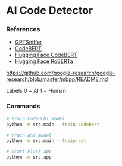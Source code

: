 # AI Code Detector

### References

- [GPTSniffer](https://github.com/MDEGroup/GPTSniffer)
- [CodeBERT](https://github.com/microsoft/CodeBERT)
- [Hugging Face CodeBERT](https://huggingface.co/microsoft/codebert-base)
- [Hugging Face RoBERTa](https://huggingface.co/docs/transformers/main/en/model_doc/roberta#roberta)

https://github.com/google-research/google-research/blob/master/mbpp/README.md


Labels
0 = AI
1 = Human

### Commands

```bash
# Train CodeBERT model
python -m src.main --train-codebert

# Train AST model
python -m src.main --train-ast

# Start Flask app
python -m src.app
```